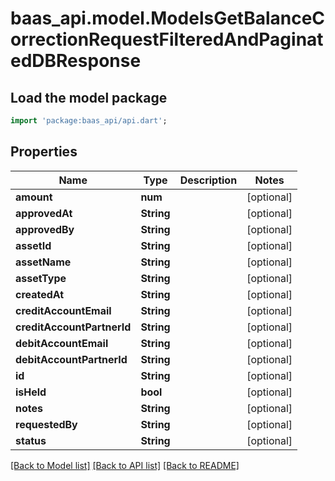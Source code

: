 # baas_api.model.ModelsGetBalanceCorrectionRequestFilteredAndPaginatedDBResponse

## Load the model package
```dart
import 'package:baas_api/api.dart';
```

## Properties
Name | Type | Description | Notes
------------ | ------------- | ------------- | -------------
**amount** | **num** |  | [optional] 
**approvedAt** | **String** |  | [optional] 
**approvedBy** | **String** |  | [optional] 
**assetId** | **String** |  | [optional] 
**assetName** | **String** |  | [optional] 
**assetType** | **String** |  | [optional] 
**createdAt** | **String** |  | [optional] 
**creditAccountEmail** | **String** |  | [optional] 
**creditAccountPartnerId** | **String** |  | [optional] 
**debitAccountEmail** | **String** |  | [optional] 
**debitAccountPartnerId** | **String** |  | [optional] 
**id** | **String** |  | [optional] 
**isHeld** | **bool** |  | [optional] 
**notes** | **String** |  | [optional] 
**requestedBy** | **String** |  | [optional] 
**status** | **String** |  | [optional] 

[[Back to Model list]](../README.md#documentation-for-models) [[Back to API list]](../README.md#documentation-for-api-endpoints) [[Back to README]](../README.md)


